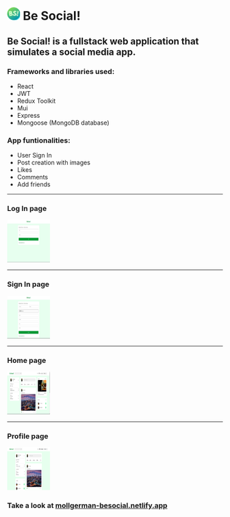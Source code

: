 # <img src="./frontend/public/BS.png" style="width:30px;height:30px;"> Be Social!
<h2>Be Social! is a fullstack web application that simulates a social media app.</h2>

<h3>Frameworks and libraries used:</h3>
<ul>
  <li>React</li>
  <li>JWT</li>
  <li>Redux Toolkit</li>
  <li>Mui</li>
  <li>Express</li>
  <li>Mongoose (MongoDB database)</li>
</ul>

<h3>App funtionalities:</h3>
<ul>
  <li>User Sign In</li>
  <li>Post creation with images</li>
  <li>Likes</li>
  <li>Comments</li>
  <li>Add friends</li>
</ul>

<hr>
<h3>Log In page</h3>
<img src="./frontend/public/Captura3.jpg" style="width:100px;height:100px;">
<hr>
<h3>Sign In page</h3>
<img src="./frontend/public/Captura4.jpg" style="width:100px;height:100px;">
<hr>
<h3>Home page</h3>
<img src="./frontend/public/Captura1.jpg" style="width:100px;height:100px;">
<hr>
<h3>Profile page</h3>
<img src="./frontend/public/Captura2.png" style="width:100px;height:100px;">

<h3>Take a look at <a href="https://mollgerman-besocial.netlify.app/" target="_blank" rel="noopener noreferrer">mollgerman-besocial.netlify.app</a></h3>
